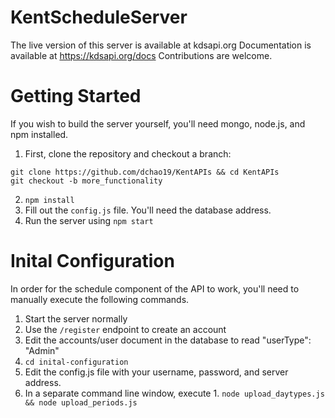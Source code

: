 # KentScheduleServer
The live version of this server is available at kdsapi.org
Documentation is available at https://kdsapi.org/docs
Contributions are welcome.

# Getting Started
If you wish to build the server yourself, you'll need mongo, node.js, and npm installed. 
1. First, clone the repository and checkout a branch:
```
git clone https://github.com/dchao19/KentAPIs && cd KentAPIs
git checkout -b more_functionality
```
2. `npm install`
3. Fill out the `config.js` file. You'll need the database address.
4. Run the server using `npm start`

# Inital Configuration
In order for the schedule component of the API to work, you'll need to manually execute the following commands.
  1. Start the server normally
  2. Use the `/register` endpoint to create an account
  3. Edit the accounts/user document in the database to read "userType":  "Admin"
  4. `cd inital-configuration`
  5. Edit the config.js file with your username, password, and server address.
  6. In a separate command line window, execute
    1. `node upload_daytypes.js && node upload_periods.js`

